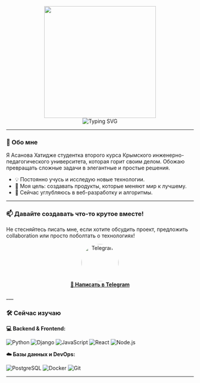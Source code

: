 
<div align="center">
  <img src="https://user-images.githubusercontent.com/74038190/219923809-b86dc415-a0c2-4a38-bc88-ad6cf06395a8.gif" width="300" height="300"/>
</div>
<div align="center">
  <img src="https://readme-typing-svg.herokuapp.com?font=Fira+Code&pause=1000&color=22F76E&center=true&vCenter=true&width=435&lines=Привет%2C+Я+Hati!;Люблю+творить+и+создавать;Добро+пожаловать+в+мой+профиль!" alt="Typing SVG" />
</div>

---

### 🚀 Обо мне

<!-- Краткое и яркое описание -->
Я Асанова Хатидже студентка второго курса Крымского инженерно-педагогического университета, которая горит своим делом. Обожаю превращать сложные задачи в элегантные и простые решения.
- 💡 Постоянно учусь и исследую новые технологии.
- 🎯 Моя цель: создавать продукты, которые меняют мир к лучшему.
- 🌱 Сейчас углубляюсь в веб-разработку и алгоритмы.

---
### 📫 Давайте создавать что-то крутое вместе!

Не стесняйтесь писать мне, если хотите обсудить проект, предложить collaboration или просто поболтать о технологиях!

<div align="center">
  <a href="https://t.me/hatiii_07" target="_blank">
    <img src="https://media.giphy.com/media/j4q4h9u3QMpQhFhkLY/giphy.gif" width="100" height="100" alt="Telegram" style="border-radius: 50%;"/>
    <br>
    <strong>💬 Написать в Telegram</strong>
  </a>
</div>

<br>
___

### 🛠️ Сейчас изучаю

<!-- Иконки можно взять с https://shields.io/ или https://simpleicons.org/ -->

**💻 Backend & Frontend:**
  
![Python](https://img.shields.io/badge/Python-3776AB?style=for-the-badge&logo=python&logoColor=white)
![Django](https://img.shields.io/badge/Django-092E20?style=for-the-badge&logo=django&logoColor=white)
![JavaScript](https://img.shields.io/badge/JavaScript-F7DF1E?style=for-the-badge&logo=javascript&logoColor=black)
![React](https://img.shields.io/badge/React-20232A?style=for-the-badge&logo=react&logoColor=61DAFB)
![Node.js](https://img.shields.io/badge/Node.js-339933?style=for-the-badge&logo=nodedotjs&logoColor=white)

**☁️ Базы данных и DevOps:**

![PostgreSQL](https://img.shields.io/badge/PostgreSQL-316192?style=for-the-badge&logo=postgresql&logoColor=white)
![Docker](https://img.shields.io/badge/Docker-2496ED?style=for-the-badge&logo=docker&logoColor=white)
![Git](https://img.shields.io/badge/Git-F05032?style=for-the-badge&logo=git&logoColor=white)


---



